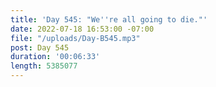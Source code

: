 ```yaml
---
title: 'Day 545: "We''re all going to die."'
date: 2022-07-18 16:53:00 -07:00
file: "/uploads/Day-B545.mp3"
post: Day 545
duration: '00:06:33'
length: 5385077
---
```


